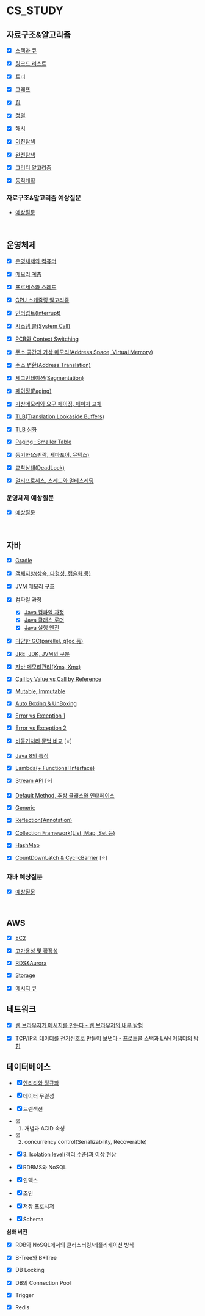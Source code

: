 # CS_STUDY
## 자료구조&알고리즘
* [x] [스택과 큐](https://github.com/dlrkdus/CS_STUDY/tree/main/%EC%9E%90%EB%A3%8C%EA%B5%AC%EC%A1%B0%26%EC%95%8C%EA%B3%A0%EB%A6%AC%EC%A6%98/%EC%8A%A4%ED%83%9D%EA%B3%BC%ED%81%90)

* [x] [링크드 리스트](https://github.com/dlrkdus/CS_STUDY/tree/main/%EC%9E%90%EB%A3%8C%EA%B5%AC%EC%A1%B0%26%EC%95%8C%EA%B3%A0%EB%A6%AC%EC%A6%98/%EC%97%B0%EA%B2%B0%EB%A6%AC%EC%8A%A4%ED%8A%B8)

* [x] [트리](https://github.com/dlrkdus/CS_STUDY/tree/main/%EC%9E%90%EB%A3%8C%EA%B5%AC%EC%A1%B0%26%EC%95%8C%EA%B3%A0%EB%A6%AC%EC%A6%98/%ED%8A%B8%EB%A6%AC)

* [x] [그래프](https://github.com/dlrkdus/CS_STUDY/tree/main/%EC%9E%90%EB%A3%8C%EA%B5%AC%EC%A1%B0%26%EC%95%8C%EA%B3%A0%EB%A6%AC%EC%A6%98/%EA%B7%B8%EB%9E%98%ED%94%84)

* [x] [힙](https://github.com/dlrkdus/CS_STUDY/tree/main/%EC%9E%90%EB%A3%8C%EA%B5%AC%EC%A1%B0%26%EC%95%8C%EA%B3%A0%EB%A6%AC%EC%A6%98/%ED%9E%99)

* [x] [정렬](https://github.com/dlrkdus/CS_STUDY/tree/main/%EC%9E%90%EB%A3%8C%EA%B5%AC%EC%A1%B0%26%EC%95%8C%EA%B3%A0%EB%A6%AC%EC%A6%98/%EC%A0%95%EB%A0%AC)

* [x] [해시](https://github.com/dlrkdus/CS_STUDY/tree/main/%EC%9E%90%EB%A3%8C%EA%B5%AC%EC%A1%B0%26%EC%95%8C%EA%B3%A0%EB%A6%AC%EC%A6%98/%ED%95%B4%EC%8B%9C)

* [x] [이진탐색](https://github.com/dlrkdus/CS_STUDY/tree/main/%EC%9E%90%EB%A3%8C%EA%B5%AC%EC%A1%B0%26%EC%95%8C%EA%B3%A0%EB%A6%AC%EC%A6%98/%EC%9D%B4%EC%A7%84%ED%83%90%EC%83%89)

* [x] [완전탐색](https://github.com/dlrkdus/CS_STUDY/tree/main/%EC%9E%90%EB%A3%8C%EA%B5%AC%EC%A1%B0%26%EC%95%8C%EA%B3%A0%EB%A6%AC%EC%A6%98/%EC%99%84%EC%A0%84%ED%83%90%EC%83%89)

* [x] [그리디 알고리즘](https://github.com/dlrkdus/CS_STUDY/tree/main/%EC%9E%90%EB%A3%8C%EA%B5%AC%EC%A1%B0%26%EC%95%8C%EA%B3%A0%EB%A6%AC%EC%A6%98/%EA%B7%B8%EB%A6%AC%EB%94%94%20%EC%95%8C%EA%B3%A0%EB%A6%AC%EC%A6%98)

* [x] [동적계획](https://github.com/dlrkdus/CS_STUDY/tree/main/%EC%9E%90%EB%A3%8C%EA%B5%AC%EC%A1%B0%26%EC%95%8C%EA%B3%A0%EB%A6%AC%EC%A6%98/%EB%8F%99%EC%A0%81%EA%B3%84%ED%9A%8D%EB%B2%95(DP))

### 자료구조&알고리즘 예상질문
* [예상질문](https://github.com/dlrkdus/CS_STUDY/blob/main/%EC%9E%90%EB%A3%8C%EA%B5%AC%EC%A1%B0%26%EC%95%8C%EA%B3%A0%EB%A6%AC%EC%A6%98/%EC%98%88%EC%83%81%EC%A7%88%EB%AC%B8.md)

<br/>

## 운영체제
* [x] [운영체제와 컴퓨터](https://github.com/dlrkdus/CS_STUDY/tree/main/%EC%9A%B4%EC%98%81%EC%B2%B4%EC%A0%9C/%EC%9A%B4%EC%98%81%EC%B2%B4%EC%A0%9C%EC%99%80%20%EC%BB%B4%ED%93%A8%ED%84%B0)

* [x] [메모리 계층](https://github.com/dlrkdus/CS_STUDY/tree/main/%EC%9A%B4%EC%98%81%EC%B2%B4%EC%A0%9C/%EB%A9%94%EB%AA%A8%EB%A6%AC%EA%B3%84%EC%B8%B5)

* [x] [프로세스와 스레드](https://github.com/dlrkdus/CS_STUDY/tree/main/%EC%9A%B4%EC%98%81%EC%B2%B4%EC%A0%9C/%ED%94%84%EB%A1%9C%EC%84%B8%EC%8A%A4%EC%99%80%20%EC%8A%A4%EB%A0%88%EB%93%9C)

* [x] [CPU 스케줄링 알고리즘](https://github.com/dlrkdus/CS_STUDY/tree/main/%EC%9A%B4%EC%98%81%EC%B2%B4%EC%A0%9C/CPU%20%EC%8A%A4%EC%BC%80%EC%A4%84%EB%A7%81%20%EC%95%8C%EA%B3%A0%EB%A6%AC%EC%A6%98)

* [x] [인터럽트(Interrupt)](https://github.com/dlrkdus/CS_STUDY/tree/main/%EC%9A%B4%EC%98%81%EC%B2%B4%EC%A0%9C/%EC%9D%B8%ED%84%B0%EB%9F%BD%ED%8A%B8(Interrupt))

* [x] [시스템 콜(System Call)](https://github.com/dlrkdus/CS_STUDY/tree/main/%EC%9A%B4%EC%98%81%EC%B2%B4%EC%A0%9C/%EC%8B%9C%EC%8A%A4%ED%85%9C%20%EC%BD%9C(System%20Call))

* [x] [PCB와 Context Switching](https://github.com/dlrkdus/CS_STUDY/tree/main/%EC%9A%B4%EC%98%81%EC%B2%B4%EC%A0%9C/PCB%EC%99%80%20Context%20Switching)

* [x] [주소 공간과 가상 메모리(Address Space, Virtual Memory)](https://github.com/dlrkdus/CS_STUDY/tree/main/%EC%9A%B4%EC%98%81%EC%B2%B4%EC%A0%9C/%EC%A3%BC%EC%86%8C%20%EA%B3%B5%EA%B0%84%EA%B3%BC%20%EA%B0%80%EC%83%81%20%EB%A9%94%EB%AA%A8%EB%A6%AC(Address%20Space%2C%20Virtual%20Memory))

* [x] [주소 변환(Address Translation)](https://github.com/dlrkdus/CS_STUDY/tree/main/%EC%9A%B4%EC%98%81%EC%B2%B4%EC%A0%9C/%EC%A3%BC%EC%86%8C%20%EB%B3%80%ED%99%98(Address%20Translation))

* [x] [세그먼테이션(Segmentation)](https://github.com/dlrkdus/CS_STUDY/tree/main/%EC%9A%B4%EC%98%81%EC%B2%B4%EC%A0%9C/%EC%84%B8%EA%B7%B8%EB%A8%BC%ED%85%8C%EC%9D%B4%EC%85%98(Segmentation))

* [x] [페이징(Paging)](https://github.com/dlrkdus/CS_STUDY/tree/main/%EC%9A%B4%EC%98%81%EC%B2%B4%EC%A0%9C/%ED%8E%98%EC%9D%B4%EC%A7%95(Paging))

* [x] [가상메모리와 요구 페이징, 페이지 교체](https://github.com/dlrkdus/CS_STUDY/tree/main/%EC%9A%B4%EC%98%81%EC%B2%B4%EC%A0%9C/%EA%B0%80%EC%83%81%EB%A9%94%EB%AA%A8%EB%A6%AC%EC%99%80%20%EC%9A%94%EA%B5%AC%20%ED%8E%98%EC%9D%B4%EC%A7%95%2C%20%ED%8E%98%EC%9D%B4%EC%A7%80%20%EA%B5%90%EC%B2%B4)

* [x] [TLB(Translation Lookaside Buffers)](https://github.com/dlrkdus/CS_STUDY/tree/main/%EC%9A%B4%EC%98%81%EC%B2%B4%EC%A0%9C/TLB(Translation%20Lookaside%20Buffers))

* [x] [TLB 심화](https://github.com/dlrkdus/CS_STUDY/tree/main/%EC%9A%B4%EC%98%81%EC%B2%B4%EC%A0%9C/TLB%20%EC%8B%AC%ED%99%94)

* [x] [Paging : Smaller Table](https://github.com/dlrkdus/CS_STUDY/tree/main/%EC%9A%B4%EC%98%81%EC%B2%B4%EC%A0%9C/Paging%20(Smaller%20Table))

* [x] [동기화(스핀락, 세마포어, 뮤텍스)](https://github.com/dlrkdus/CS_STUDY/tree/main/%EC%9A%B4%EC%98%81%EC%B2%B4%EC%A0%9C/%EB%8F%99%EA%B8%B0%ED%99%94(%EC%8A%A4%ED%95%80%EB%9D%BD%2C%20%EC%84%B8%EB%A7%88%ED%8F%AC%EC%96%B4%2C%20%EB%AE%A4%ED%85%8D%EC%8A%A4))

* [x] [교착상태(DeadLock)](https://github.com/dlrkdus/CS_STUDY/tree/main/%EC%9A%B4%EC%98%81%EC%B2%B4%EC%A0%9C/%EA%B5%90%EC%B0%A9%EC%83%81%ED%83%9C(DeadLock))

* [x] [멀티프로세스, 스레드와 멀티스레딩](https://github.com/dlrkdus/CS_STUDY/tree/main/%EC%9A%B4%EC%98%81%EC%B2%B4%EC%A0%9C/%EB%A9%80%ED%8B%B0%ED%94%84%EB%A1%9C%EC%84%B8%EC%8A%A4%2C%20%EC%8A%A4%EB%A0%88%EB%93%9C%EC%99%80%20%EB%A9%80%ED%8B%B0%EC%8A%A4%EB%A0%88%EB%94%A9)

### 운영체제 예상질문
* [x] [예상질문](https://github.com/dlrkdus/CS_STUDY/blob/main/%EC%9A%B4%EC%98%81%EC%B2%B4%EC%A0%9C/%EC%98%88%EC%83%81%EC%A7%88%EB%AC%B8.md)

<br/>

## 자바

* [x] [Gradle](https://github.com/dlrkdus/CS_STUDY/tree/main/%EC%9E%90%EB%B0%94/Gradle)

* [x] [객체지향(상속, 다형성, 캡슐화 등)](https://github.com/dlrkdus/CS_STUDY/tree/main/%EC%9E%90%EB%B0%94/%EA%B0%9D%EC%B2%B4%EC%A7%80%ED%96%A5(%EC%83%81%EC%86%8D%2C%20%EB%8B%A4%ED%98%95%EC%84%B1%2C%20%EC%BA%A1%EC%8A%90%ED%99%94%20%EB%93%B1))

* [x] [JVM 메모리 구조](https://github.com/dlrkdus/CS_STUDY/tree/main/%EC%9E%90%EB%B0%94/JVM%20%EB%A9%94%EB%AA%A8%EB%A6%AC%20%EA%B5%AC%EC%A1%B0)

* [x] 컴파일 과정
    * [x] [Java 컴파일 과정](https://github.com/dlrkdus/CS_STUDY/tree/main/%EC%9E%90%EB%B0%94/Java%20%EC%BB%B4%ED%8C%8C%EC%9D%BC%20%EA%B3%BC%EC%A0%95)
    * [x] [Java 클래스 로더](https://github.com/dlrkdus/CS_STUDY/tree/main/%EC%9E%90%EB%B0%94/Java%20%ED%81%B4%EB%9E%98%EC%8A%A4%20%EB%A1%9C%EB%8D%94)
    * [x] [Java 실행 엔진](https://github.com/dlrkdus/CS_STUDY/tree/main/%EC%9E%90%EB%B0%94/Java%20%EC%8B%A4%ED%96%89%20%EC%97%94%EC%A7%84)

* [x] [다양한 GC(parellel, g1gc 등)](https://github.com/dlrkdus/CS_STUDY/tree/main/%EC%9E%90%EB%B0%94/%EB%8B%A4%EC%96%91%ED%95%9C%20GC(parellel%2C%20g1gc%20%EB%93%B1))

* [x] [JRE, JDK, JVM의 구분](https://github.com/dlrkdus/CS_STUDY/tree/main/%EC%9E%90%EB%B0%94/JRE%2C%20JDK%2C%20JVM%EC%9D%98%20%EA%B5%AC%EB%B6%84)

* [x] [자바 메모리관리(Xms, Xmx)](https://github.com/dlrkdus/CS_STUDY/tree/main/%EC%9E%90%EB%B0%94/%EC%9E%90%EB%B0%94%20%EB%A9%94%EB%AA%A8%EB%A6%AC%EA%B4%80%EB%A6%AC(Xms%2C%20Xmx))

* [x] [Call by Value vs Call by Reference](https://github.com/dlrkdus/CS_STUDY/tree/main/%EC%9E%90%EB%B0%94/Call%20by%20Value%20vs%20Call%20by%20Reference)

* [x] [Mutable, Immutable](https://github.com/dlrkdus/CS_STUDY/tree/main/%EC%9E%90%EB%B0%94/Mutable%2C%20Immutable)

* [x] [Auto Boxing & UnBoxing](https://github.com/dlrkdus/CS_STUDY/tree/main/%EC%9E%90%EB%B0%94/Auto%20Boxing%20%26%20UnBoxing)

* [x] [Error vs Exception 1](https://github.com/dlrkdus/CS_STUDY/tree/main/%EC%9E%90%EB%B0%94/Error%20vs%20Exception%201)

* [x] [Error vs Exception 2](https://github.com/dlrkdus/CS_STUDY/tree/main/%EC%9E%90%EB%B0%94/Error%20vs%20Exception%202)

* [x] [비동기처리 문법 비교](https://github.com/dlrkdus/CS_STUDY/tree/main/%EC%9E%90%EB%B0%94/%EB%B9%84%EB%8F%99%EA%B8%B0%EC%B2%98%EB%A6%AC%20%EB%AC%B8%EB%B2%95%20%EB%B9%84%EA%B5%90) [⭐]

* [x] [Java 8의 특징](https://github.com/dlrkdus/CS_STUDY/tree/main/%EC%9E%90%EB%B0%94/Java%208%EC%9D%98%20%ED%8A%B9%EC%A7%95)

* [x] [Lambda(+ Functional Interface)](https://github.com/dlrkdus/CS_STUDY/tree/main/%EC%9E%90%EB%B0%94/Lambda(%2B%20Functional%20Interface))

* [x] [Stream API](https://github.com/dlrkdus/CS_STUDY/tree/main/%EC%9E%90%EB%B0%94/Stream%20API) [⭐]

* [x] [Default Method, 추상 클래스와 인터페이스](https://github.com/dlrkdus/CS_STUDY/tree/main/%EC%9E%90%EB%B0%94/Default%20Method%2C%20%EC%B6%94%EC%83%81%20%ED%81%B4%EB%9E%98%EC%8A%A4%EC%99%80%20%EC%9D%B8%ED%84%B0%ED%8E%98%EC%9D%B4%EC%8A%A4)

* [x] [Generic](https://github.com/dlrkdus/CS_STUDY/tree/main/%EC%9E%90%EB%B0%94/Generic)

* [x] [Reflection(Annotation)](https://github.com/dlrkdus/CS_STUDY/tree/main/%EC%9E%90%EB%B0%94/Reflection(Annotation))

* [x] [Collection Framework(List, Map, Set 등)](https://github.com/dlrkdus/CS_STUDY/tree/main/%EC%9E%90%EB%B0%94/Collection%20Framework(List%2C%20Map%2C%20Set%20%EB%93%B1))

* [x] [HashMap](https://github.com/dlrkdus/CS_STUDY/tree/main/%EC%9E%90%EB%B0%94/HashMap)

* [x] [CountDownLatch & CyclicBarrier](https://github.com/dlrkdus/CS_STUDY/tree/main/%EC%9E%90%EB%B0%94/CountDownLatch%20%26%20CyclicBarrier) [⭐]

### 자바 예상질문
* [x] [예상질문](https://github.com/dlrkdus/CS_STUDY/blob/main/%EC%9E%90%EB%B0%94/%EC%98%88%EC%83%81%EC%A7%88%EB%AC%B8.md)


<br/>

## AWS

* [x] [EC2](https://github.com/dlrkdus/CS_STUDY/blob/main/AWS/EC2.md)
   
* [x] [고가용성 및 확장성](https://github.com/dlrkdus/CS_STUDY/blob/main/AWS/%EA%B3%A0%EA%B0%80%EC%9A%A9%EC%84%B1%20%EB%B0%8F%20%ED%99%95%EC%9E%A5%EC%84%B1.md)
      
* [x] [RDS&Aurora](https://github.com/dlrkdus/CS_STUDY/blob/main/AWS/RDS%26Aurora.md)

* [x] [Storage](https://github.com/dlrkdus/CS_STUDY/blob/main/AWS/Storage.md)

* [x] [메시지 큐](https://github.com/dlrkdus/CS_STUDY/blob/main/AWS/%EB%A9%94%EC%8B%9C%EC%A7%80%20%ED%81%90.md)

## 네트워크 

* [x] [웹 브라우저가 메시지를 만든다 - 웹 브라우저의 내부 탐험](https://github.com/dlrkdus/CS_STUDY/tree/main/%EB%84%A4%ED%8A%B8%EC%9B%8C%ED%81%AC/1%EC%9E%A5%20%EC%9B%B9%20%EB%B8%8C%EB%9D%BC%EC%9A%B0%EC%A0%80%EA%B0%80%20%EB%A9%94%EC%8B%9C%EC%A7%80%EB%A5%BC%20%EB%A7%8C%EB%93%A0%EB%8B%A4%20-%20%EC%9B%B9%20%EB%B8%8C%EB%9D%BC%EC%9A%B0%EC%A0%80%EC%9D%98%20%EB%82%B4%EB%B6%80%20%ED%83%90%ED%97%98)

* [x] [TCP/IP의 데이터를 전기신호로 만들어 보낸다 - 프로토콜 스택과 LAN 어댑터의 탐험](https://github.com/dlrkdus/CS_STUDY/tree/main/%EB%84%A4%ED%8A%B8%EC%9B%8C%ED%81%AC/2%EC%9E%A5%20TCP%2CIP%EC%9D%98%20%EB%8D%B0%EC%9D%B4%ED%84%B0%EB%A5%BC%20%EC%A0%84%EA%B8%B0%EC%8B%A0%ED%98%B8%EB%A1%9C%20%EB%A7%8C%EB%93%A4%EC%96%B4%20%EB%B3%B4%EB%82%B8%EB%8B%A4%20-%20%ED%94%84%EB%A1%9C%ED%86%A0%EC%BD%9C%20%EC%8A%A4%ED%83%9D%EA%B3%BC%20LAN%20%EC%96%B4%EB%8C%91%ED%84%B0%EC%9D%98%20%ED%83%90%ED%97%98)

## 데이터베이스 

* [x] [엔티티와 정규화](https://github.com/dlrkdus/CS_STUDY/blob/main/%EB%8D%B0%EC%9D%B4%ED%84%B0%EB%B2%A0%EC%9D%B4%EC%8A%A4/%EC%97%94%ED%8B%B0%ED%8B%B0%EC%99%80%20%EC%A0%95%EA%B7%9C%ED%99%94.md)
* [x] 데이터 무결성

* [x] 트랜잭션

* [x] 1. 개념과 ACID 속성
* [x] 2. concurrency control(Serializability, Recoverable)
* [x] [3. Isolation level(격리 수준)과 이상 현상](https://github.com/dlrkdus/CS_STUDY/blob/main/%EB%8D%B0%EC%9D%B4%ED%84%B0%EB%B2%A0%EC%9D%B4%EC%8A%A4/3.%20Isolation%20level(%EA%B2%A9%EB%A6%AC%20%EC%88%98%EC%A4%80)%EA%B3%BC%20%EC%9D%B4%EC%83%81%20%ED%98%84%EC%83%81.md)
   
* [x] RDBMS와 NoSQL

* [x] 인덱스

* [x] 조인

* [x] 저장 프로시저

* [x] Schema

**심화 버전**

* [x] RDB와 NoSQL에서의 클러스터링/레플리케이션 방식

* [x] B-Tree와 B+Tree

* [x] DB Locking

* [x] DB의 Connection Pool

* [x] Trigger

* [x] Redis
